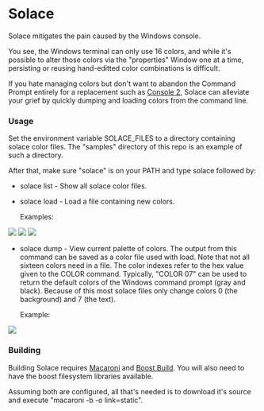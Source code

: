 Solace
======

Solace mitigates the pain caused by the Windows console.

You see, the Windows terminal can only use 16 colors, and while it's possible to
alter those colors via the "properties" Window one at a time, persisting or
reusing hand-editted color combinations is difficult.

If you hate managing colors but don't want to abandon the Command Prompt
entirely for a replacement such as
<a href="http://sourceforge.net/projects/console/">Console 2</a>,
Solace can alleviate your grief by quickly dumping and loading colors from the
command line.

### Usage ###

Set the environment variable SOLACE_FILES to a directory containing solace
color files. The "samples" directory of this repo is an example of such a
directory.

After that, make sure "solace" is on your PATH and type solace followed by:

* solace list - Show all solace color files.

* solace load - Load a file containing new colors.

    Examples:

<img src="http://border-town.com/projects/Solace/solace-halloween.png"/>

<img src="http://border-town.com/projects/Solace/solace-coffee.png"/>

<img src="http://border-town.com/projects/Solace/solace-beehive.png"/>

* solace dump - View current palette of colors. The output from this command
    can be saved as a color file used with load. Note that not all sixteen
    colors need in a file. The color indexes refer to the hex value given to
    the COLOR command. Typically, "COLOR 07" can be used to return the default
    colors of the Windows command prompt (gray and black). Because of this
    most solace files only change colors 0 (the background) and 7 (the text).

    Example:

<img src="http://border-town.com/projects/Solace/solace-dump.png"/>


### Building ###

Building Solace requires <a href="http://border-town.com/macaroni/">Macaroni</a>
and <a href="http://www.boost.org/doc/libs/1_54_0/more/getting_started/windows.html">Boost Build</a>. You will also need to have the boost filesystem
libraries available.

Assuming both are configured, all that's needed is to download it's source and
execute "macaroni -b -o link=static".


